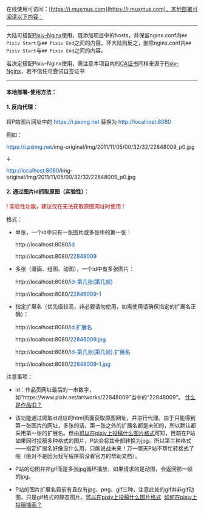在线使用可访问：[https://i.muxmus.com](https://i.muxmus.com)，本地部署可阅读以下内容：

---

大陆可搭配[Pixiv-Nginx](https://github.com/mashirozx/Pixiv-Nginx)使用，既添加项目中的hosts，并保留nginx.conf内`## Pixiv Start`与`## Pixiv End`之间的内容，环大陆则反之，删除nginx.conf内`## Pixiv Start`与`## Pixiv End`之间的内容。

若决定搭配Pixiv-Nginx使用，需注意本项目内的[CA证书](https://github.com/muxmus/pixiv-python/tree/main/conf/ca)同样来源于[Pixiv-Nginx](https://github.com/mashirozx/Pixiv-Nginx/blob/main/6.安全及隐私声明.txt)，若不信任可尝试自签证书

---

#### 本地部署-使用方法：

#### 1. 反向代理：

将P站图片网址中的 <font color=#0051af>https://<font>i.pximg.net</font></font> 替换为 <font color=#0051af>http://<font>localhost:8080</font></font>

例如：

<font color=#0051af>https://<font>i.pximg.net</font></font></font>/img-original/img/2011/11/05/00/32/32/22848009_p0.jpg

↓

<font color=#0051af>http://<font>localhost:8080</font></font>/img-original/img/2011/11/05/00/32/32/22848009_p0.jpg

#### 2. 通过图片id抓取原图（实验性）：

<font color=#b00000>! 实验性功能，建议仅在无法获取原图网址时使用 !</font>

格式：

+ 单张，一个id中只有一张图片或多张中的第一张：

	http://<font>localhost:8080</font>/<font color=#0051af>id</font>
 
 	http://<font>localhost:8080</font>/<font color=#0051af>22848009</font>

+ 多张（漫画、组图、动图），一个id中有多张图片：

	http://<font>localhost:8080</font>/<font color=#0051af>id</font>-<font color=#0051af>第几张(第几帧)</font>
 
	http://<font>localhost:8080</font>/<font color=#0051af>22848009</font>-<font color=#0051af>1</font>

+ 指定扩展名（优先级较高，非必要请勿使用，如需使用请确保指定的扩展名正确）：

	http://<font>localhost:8080</font>/<font color=#0051af>id</font>.<font color=#0051af>扩展名</font>
 
	http://<font>localhost:8080</font>/<font color=#0051af>22848009</font>.<font color=#0051af>jpg</font>

	http://<font>localhost:8080</font>/<font color=#0051af>id</font>-<font color=#0051af>第几张(第几帧)</font>.<font color=#0051af>扩展名</font>
 
	http://<font>localhost:8080</font>/<font color=#0051af>22848009</font>-<font color=#0051af>1</font>.<font color=#0051af>jpg</font>

注意事项：

*  id：作品页网址最后的一串数字，如“https://<font>www</font>.pixiv.<font>net/artworks/22848009”当中的“22848009”。</font> [什么是作品ID？](https://www.pixiv.help/hc/zh-cn/articles/235585168-%E4%BB%80%E4%B9%88%E6%98%AF%E4%BD%9C%E5%93%81ID)

*  该功能通过爬取id对应的html页面获取原图网址，并进行代理。由于只能得到第一张图片的网址，多张的话，第一张之外的扩展名都是未知的，所以默认都采用第一张的扩展名。但由[可以在pixiv上投稿什么图片格式](https://www.pixiv.help/hc/zh-cn/articles/235584428-%E5%8F%AF%E4%BB%A5%E5%9C%A8pixiv%E4%B8%8A%E6%8A%95%E7%A8%BF%E4%BB%80%E4%B9%88%E5%9B%BE%E7%89%87%E6%A0%BC%E5%BC%8F)可知，目前在P站如果同时投稿多种格式的图片，P站会将其全部转换为jpg。所以第三种格式——指定扩展名好像没什么用，只能说战未来！万一哪天P站不帮忙转格式了呢（绝对不是因为我写程序前没看官方的帮助文档）。

*  P站的动图并非gif而是多张jpg循环播放，如果请求的是动图，会返回那一帧的jpg。

*  P站的图片扩展名目前有且仅有jpg、png、gif三种，注意此处的gif并非gif动图，只是gif格式的静态图片。[可以在pixiv上投稿什么图片格式](https://www.pixiv.help/hc/zh-cn/articles/235584428-%E5%8F%AF%E4%BB%A5%E5%9C%A8pixiv%E4%B8%8A%E6%8A%95%E7%A8%BF%E4%BB%80%E4%B9%88%E5%9B%BE%E7%89%87%E6%A0%BC%E5%BC%8F)&nbsp;&nbsp;[如何在pixiv上投稿插画？](https://www.pixiv.help/hc/zh-cn/articles/235584588-%E5%A6%82%E4%BD%95%E5%9C%A8pixiv%E4%B8%8A%E6%8A%95%E7%A8%BF%E6%8F%92%E7%94%BB)
